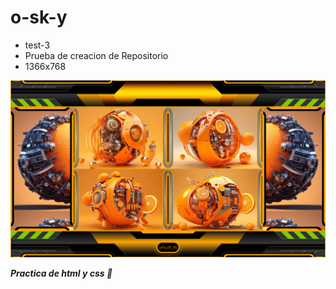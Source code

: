 # o-sk-y

* test-3
* Prueba de creacion de Repositorio
* 1366x768

![img1](./img/repo-3.png)


_**Practica de html y css 🚧**_

